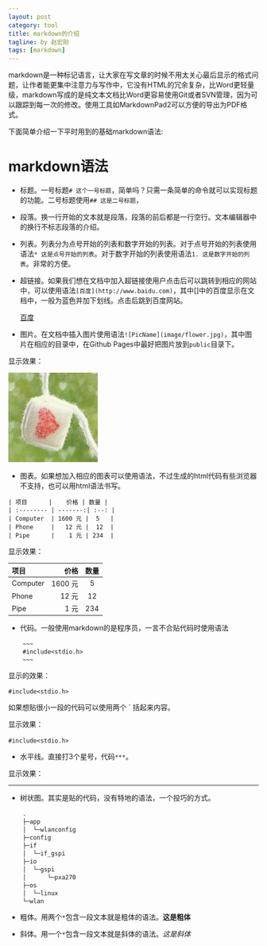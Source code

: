 ```yaml
---
layout: post
category: tool
title: markdown的介绍
tagline: by 赵宏阳
tags: [markdown]
---
```


<!--more-->

markdown是一种标记语言，让大家在写文章的时候不用太关心最后显示的格式问题，让作者能更集中注意力与写作中，它没有HTML的冗余复杂，比Word更轻量级，markdown写成的是纯文本文档比Word更容易使用Git或者SVN管理，因为可以跟踪到每一次的修改。使用工具如MarkdownPad2可以方便的导出为PDF格式。

下面简单介绍一下平时用到的基础markdown语法:

# markdown语法

* 标题。一号标题`# 这个一号标题`，简单吗？只需一条简单的命令就可以实现标题的功能。二号标题使用`## 这是二号标题`，

* 段落。换一行开始的文本就是段落，段落的前后都是一行空行。文本编辑器中的换行不标志段落的介绍。

* 列表。列表分为点号开始的列表和数字开始的列表。对于点号开始的列表使用语法`* 这是点号开始的列表`。对于数字开始的列表使用语法`1. 这是数字开始的列表`。非常的方便。

* 超链接。如果我们想在文档中加入超链接使用户点击后可以跳转到相应的网站中，可以使用语法`[百度](http://www.baidu.com)`，其中[]中的百度显示在文档中，一般为蓝色并加下划线。点击后跳到百度网站。

	[百度](http://www.baidu.com)

* 图片。在文档中插入图片使用语法`![PicName](image/flower.jpg)`，其中图片在相应的目录中，在Github Pages中最好把图片放到`public`目录下。

显示效果：

![头像](/public/avatar.jpg)

* 图表。如果想加入相应的图表可以使用语法，不过生成的html代码有些浏览器不支持，也可以用html语法书写。

~~~
| 项目      |    价格 | 数量 |
| :-------- | -------:| :--: |
| Computer  | 1600 元 |  5   |
| Phone     |   12 元 |  12  |
| Pipe      |    1 元 | 234  |
~~~

显示效果：

| 项目      |    价格 | 数量 |
| :-------- | -------:| :--: |
| Computer  | 1600 元 |  5   |
| Phone     |   12 元 |  12  |
| Pipe      |    1 元 | 234  |

* 代码。一般使用markdown的是程序员，一言不合贴代码时使用语法

~~~
	~~~
	#include<stdio.h>
	~~~	
~~~

显示的效果：

~~~
#include<stdio.h>
~~~
	
如果想贴很小一段的代码可以使用两个 ` 括起来内容。

显示效果：

`#include<stdio.h>`

* 水平线。直接打3个星号，代码`***`。

显示效果：

***

* 树状图。其实是贴的代码，没有特地的语法，一个投巧的方式。

~~~
	.
	├─app
	│  └─wlanconfig
	├─config
	├─if
	│  └─if_gspi
	├─io
	│  └─gspi
	│      └─pxa270
	├─os
	│  └─linux
	└─wlan
~~~


* 粗体。用两个`*`包含一段文本就是粗体的语法。**这是粗体**

* 斜体。用一个`*`包含一段文本就是斜体的语法。*这是斜体*
